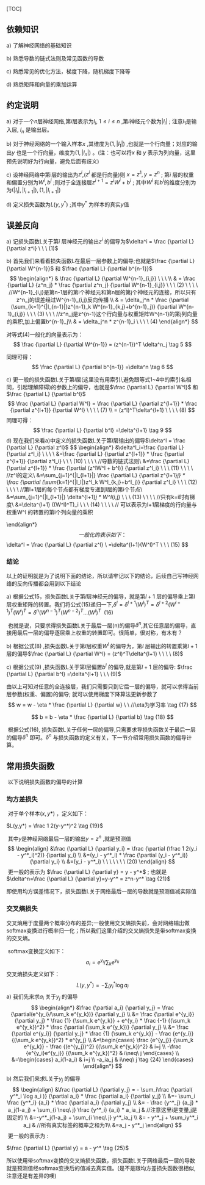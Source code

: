[TOC]



## 依赖知识

a) 了解神经网络的基础知识

b) 熟悉导数的链式法则及常见函数的导数

c) 熟悉常见的优化方法，梯度下降，随机梯度下降等

d) 熟悉矩阵和向量的乘加运算



## 约定说明

a) 对于一个$n$层神经网络,第$i$层表示为$l_i, \  1 \le i \le n$ ,第$i$神经元个数为$|l_i|$ ; 注意$l_1$是输入层, $l_n$ 是输出层。



b) 对于神经网络的一个输入样本$x$ ,其维度为$(1,|l_1|)$ ,也就是一个行向量；对应的输出$y$ 也是一个行向量，维度为$(1,|l_n|)$ 。(注：也可以将$x$ 和 $y$ 表示为列向量，这里预先说明好为行向量，避免后面有歧义)



c) 设神经网络中第i层的输出为$z^i$,($z^i$ 都是行向量)则 $x=z^1, y=z^n$ ; 第$i$ 层的权重和偏置分别为$W^i, b^i$ ;则对于全连接层$z^{i+1} = z^iW^i + b^i$ ; 其中$W^i$ 和$b^i$的维度分别为为$(|l_i|,|l_{i+1}|),(1,|l_{i+1}|)$ 



d) 定义损失函数为$L(y,y^*)$ ;其中$y^*$ 为样本的真实$y$值



## 误差反向

a) 记损失函数L关于第$i$ 层神经元的输出$z^i$ 的偏导为$\delta^i = \frac {\partial L} {\partial z^i}  \ \ \ (1)$

b) 首先我们来看看损失函数L在最后一层参数上的偏导;也就是$\frac {\partial L} {\partial W^{n-1}}​$ 和 $\frac {\partial L} {\partial b^{n-1}}​$
$$
\begin{align*}
& \frac {\partial L} {\partial W^{n-1}_{i,j}} \ \ \  \\
& = \frac {\partial L} {z^n_j} * \frac {\partial z^n_j} {\partial W^{n-1}_{i,j}}  \ \ \ (2)  \ \ \ \ //W^{n-1}_{i,j}是第n-1层的第i个神经元和第n层的第j个神经元的连接，所以只有z^n_j的误差经过W^{n-1}_{i,j}反向传播 \\
& =  \delta_j^n * \frac {\partial (\sum_{k=1}^{|l_{n-1}|}z^{n-1}_k W^{n-1}_{k,j}+b^{n-1}_j)} {\partial W^{n-1}_{i,j}} \ \ \  (3) \ \ \  //z^n_j是z^{n-1}这个行向量与权重矩阵W^{n-1}的第j列向量的乘积,加上偏置b^{n-1}_j\\
& = \delta_j^n * z^{n-1}_i \ \ \ \ (4)
\end{align*}
$$



对等式(4)一般化的向量表示为：
$$
\frac {\partial L} {\partial W^{n-1}} = (z^{n-1})^T \delta^n_j  \tag 5
$$

同理可得：
$$
\frac {\partial L} {\partial b^{n-1}} =\delta^n  \tag 6
$$


c) 更一般的损失函数L关于第$l$层(这里没有用索引$i$,避免跟等式1~4中的索引名相同，引起理解障碍)的参数上的偏导，也就是$\frac {\partial L} {\partial W^l}$ 和 $\frac {\partial L} {\partial b^l}$
$$
\frac {\partial L} {\partial W^l} = \frac {\partial L} {\partial z^{l+1}} * \frac {\partial z^{l+1}} {\partial W^l}    \ \ \ \ (7)  \\
= (z^l)^T\delta^{l+1}  \ \ \ \ (8)
$$
同理可得：
$$
\frac {\partial L} {\partial b^l} =\delta^{l+1} \tag 9
$$
d) 现在我们来看a)中定义的损失函数L关于第$l$层输出的偏导$\delta^l = \frac {\partial L} {\partial z^l}$
$$
\begin{align*}
&\delta^l_i=\frac {\partial L} {\partial z^l_i}  \ \ \   \\
&=\frac {\partial L} {\partial z^{l+1}} * \frac {\partial z^{l+1}} {\partial z^l_i}  \ \ \  (10)  \ \ \ \ //导数的链式法则\\
&=\frac {\partial L} {\partial z^{l+1}} * \frac {\partial (z^lW^l + b^l)} {\partial z^l_i} \ \ \  (11)  \ \ \ \ //z^l的定义\\
&=\sum_{j=1}^{|l_{l+1}|} \frac {\partial L} {\partial z^{l+1}_j} *  \frac {\partial (\sum_{k=1}^{|l_l|}z^l_k W^l_{k,j}+b^l_j)} {\partial z^l_i} \ \ \  (12)  \ \ \ \ //第l+1层的每个节点都有梯度专递到l层的第i个节点\\
&=\sum_{j=1}^{|l_{l+1}|} \delta^{l+1}_j * W^l_{i,j} \ \ \  (13)  \ \ \ \ //只有k=i时有梯度\\
&=\delta^{l+1} ((W^l)^T)_i  \ \ \  (14)  \ \ \ \ // 可以表示为l+1层梯度的行向量与权重W^l 的转置的第i个列向量的乘积

\end{align*}
$$
一般化的表示如下：
$$
\delta^l = \frac {\partial L} {\partial z^l} \\
=\delta^{l+1}(W^l)^T \ \ \ (15)
$$

### 结论

​        以上的证明就是为了说明下面的结论，所以请牢记以下的结论，后续自己写神经网络的反向传播都会用到以下结论

a) 根据公式15，损失函数L关于第$l$层神经元的偏导，就是第$l+1$ 层的偏导乘上第l层权重矩阵的转置。我们将公式(15)递归一下,$\delta^l=\delta^{l+1}(W^l)^T=\delta^{l+2}(W^{l+1})^T(W^l)^T=\delta^n(W^{n-1})^T(W^{n-2})^T...(W^l)^T \ \ (16)$

​    也就是说，只要求得损失函数L关于最后一层(n)的偏导$\delta^n$,其它任意层的偏导，直接用最后一层的偏导逐层乘上权重的转置即可。很简单，很对称，有木有？



b) 根据公式(8) ,损失函数L关于第$l$层权重$W^l$ 的偏导为，第$l$ 层输出的转置乘第$l+1$ 层的偏导$\frac {\partial L} {\partial W^l} = (z^l)^T\delta^{l+1}  \ \ \ \ (8)$



c) 根据公式(9) ,损失函数L关于第$l$层偏置$b^l$ 的偏导,就是第$l+1$ 层的偏导: $\frac {\partial L} {\partial b^l} =\delta^{l+1}  \ \ \ (9)$

​         由以上可知对任意的全连接层，我们只需要只到它后一层的偏导，就可以求得当前层参数(权重、偏置)的偏导; 就可以使用梯度下降算法更新参数了 
$$
w = w - \eta * \frac {\partial L} {\partial w}             \ \ //\eta为学习率 \tag {17} 
$$

$$
b = b - \eta * \frac {\partial L} {\partial b}  \tag {18}
$$

​          根据公式(16), 损失函数L关于任何一层的偏导,只需要求导损失函数关于最后一层的偏导$\delta^n$ 即可。$\delta^n$ 与损失函数的定义有关，下一节介绍常用损失函数的偏导计算。



## 常用损失函数

​         以下说明损失函数的偏导的计算

### 均方差损失

​          对于单个样本$(x,y*)$ ，定义如下：

$L(y,y*) = \frac 1 2(y-y^*)^2 \tag {19}$

​          其中$y$是神经网络最后一层的输出$y=z^n$ ,就是预测值
$$
\begin{align}
&\frac {\partial L} {\partial y_i} = \frac {\partial (\frac 1 2(y_i - y^*_i)^2)} {\partial y_i} \\ 
&=(y_i - y^*_i) * \frac {\partial (y_i - y^*_i)} {\partial y_i} \\
&=(y_i - y^*_i)    \ \ \ \ \ \ \ (20)
\end{align}
$$
​         更一般的表示为 $\frac {\partial L} {\partial y} = y - y^*$ ; 也就是$\delta^n=\frac {\partial L} {\partial y}=y-y^* = z^n-y^*      \tag {21}$

​         即使用均方误差情况下，损失函数L关于网络最后一层的导数就是预测值减实际值

### 交叉熵损失

​         交叉熵用于度量两个概率分布的差异;一般使用交叉熵损失前，会对网络输出做softmax变换进行概率归一化；所以我们这里介绍的交叉熵损失是带softmax变换的交叉熵。

​          softmax变换定义如下：
$$
a_i=e^{y_i}/\sum_k e^{y_k}  \tag {22}
$$
​          交叉熵损失定义如下：
$$
L(y,y^*) = - \sum_i y^*_i \log a_i \tag {23}
$$
a) 我们先来求$a_i$ 关于$y_j$ 的偏导
$$
\begin{align*}
&\frac {\partial a_i} {\partial y_j} = \frac {\partial(e^{y_i}/\sum_k e^{y_k})} {\partial y_j} \\
&= \frac {\partial e^{y_i}} {\partial y_j} * \frac {1} {\sum_k e^{y_k}} +  e^{y_i} * \frac {-1} {(\sum_k e^{y_k})^2} * \frac {\partial (\sum_k e^{y_k})} {\partial y_j} \\
&= \frac {\partial e^{y_i}} {\partial y_j} * \frac {1} {\sum_k e^{y_k}} -   \frac {e^{y_i}} {(\sum_k e^{y_k})^2} * e^{y_j} \\
&=\begin{cases}
\frac {e^{y_j}} {\sum_k e^{y_k}} - \frac {(e^{y_j})^2} {(\sum_k e^{y_k})^2}  &  i=j \\
-\frac {e^{y_i}e^{y_j}} {(\sum_k e^{y_k})^2}  & i\neq\ j
\end{cases} \\
&=\begin{cases}
a_i(1-a_i)  &  i=j  \\
-a_ia_j  & i\neq\ j  \tag {24}
\end{cases} 
\end{align*}
$$


b) 然后我们来求L关于$y_j$ 的偏导
$$
\begin{align}
&\frac {\partial L} {\partial y_j} = - \sum_i\frac {\partial( y^*_i \log a_i )} {\partial a_i} * \frac {\partial a_i} {\partial y_j} \\
&=- \sum_i \frac {y^*_i} {a_i} * \frac {\partial a_i} {\partial y_j} \\
&= - \frac {y^*_j} {a_j} * a_j(1-a_j) + \sum_{i \neq\ j}  \frac {y^*_i} {a_i} * a_ia_j & //注意这里i是变量,j是固定的 \\
&=-y^*_j(1-a_j) + \sum_{i \neq\ j} y^*_ia_j \\
&= - y^*_j + \sum_iy^*_i a_j  & //所有真实标签的概率之和为1\\
&=a_j - y^*_j
\end{align}
$$
​     更一般的表示为 :

$\frac {\partial L} {\partial y} = a - y^*  \tag {25}$

​        所以使用带softmax变换的交叉熵损失函数，损失函数L关于网络最后一层的导数就是预测值经softmax变换后的值减去真实值。(是不是跟均方差损失函数很相似,注意还是有差异的噢)